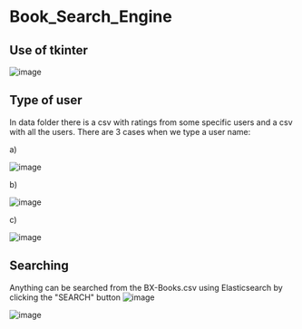 # Book_Search_Engine

## Use of tkinter
![image](https://user-images.githubusercontent.com/93796754/197298814-5a7a2891-712f-4f89-9b8a-9f87aed7c29b.png)

## Type of user 
In data folder there is a csv with ratings from some specific users and a csv with all the users. There are 3 cases when we type a user name:

a)

![image](https://user-images.githubusercontent.com/93796754/197299059-478bc7ac-7063-4908-aaf0-1d955dd6829e.png)

b)

![image](https://user-images.githubusercontent.com/93796754/197299072-263d2c5b-377e-4622-99df-9f5397d2dcb3.png)

c)

![image](https://user-images.githubusercontent.com/93796754/197299086-b06c8de3-30a4-4557-b213-1187550bb355.png)


## Searching
Anything can be searched from the BX-Books.csv using Elasticsearch by clicking the "SEARCH" button 
![image](https://user-images.githubusercontent.com/93796754/197301225-b2f95543-ecac-4f68-8211-c575e2be2a75.png)

![image](https://user-images.githubusercontent.com/93796754/197302586-f70148ee-da64-4e38-a1ba-77df0d38561f.png)


